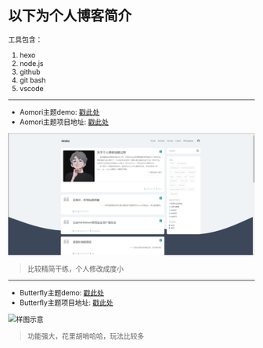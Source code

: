 # 以下为个人博客简介

工具包含：
1. hexo
2. node.js
3. github
4. git bash
5. vscode

---
- Aomori主题demo: [戳此处](https://linhong.me/)
- Aomori主题项目地址: [戳此处](https://github.com/lh1me/hexo-theme-aomori)

![Aomori样图示意](./source/../images/1.jpg)
> 比较精简干练，个人修改成度小

---
- Butterfly主题demo: [戳此处](https://butterfly.js.org/)
- Butterfly主题项目地址: [戳此处](https://github.com/jerryc127/hexo-theme-butterfly)

![样图示意](./source/../images/2.jpg)
> 功能强大，花里胡哨哈哈，玩法比较多
